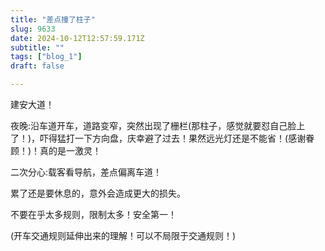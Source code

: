 ```yaml
--- 
title: "差点撞了柱子" 
slug: 9633
date: 2024-10-12T12:57:59.171Z 
subtitle: "" 
tags: ["blog_1"] 
draft: false

--- 
```



建安大道！

夜晚:沿车道开车，道路变窄，突然出现了栅栏(那柱子，感觉就要怼自己脸上了！)，吓得猛打一下方向盘，庆幸避了过去！果然远光灯还是不能省！(感谢眷顾！)！真的是一激灵！




二次分心:载客看导航，差点偏离车道！

累了还是要休息的，意外会造成更大的损失。




不要在乎太多规则，限制太多！安全第一！

(开车交通规则延伸出来的理解！可以不局限于交通规则！)


